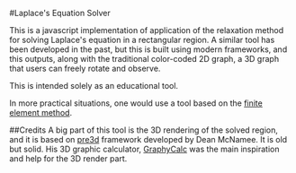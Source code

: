#Laplace's Equation Solver

This is a javascript implementation of application of the relaxation method for solving Laplace's equation in a rectangular region. A similar tool has been developed in the past, but this is built using modern frameworks, and this outputs, along with the traditional color-coded 2D graph, a 3D graph that users can freely rotate and observe.

This is intended solely as an educational tool.

In more practical situations, one would use a tool based on the [finite element method](https://en.wikipedia.org/wiki/Finite_element_method).

##Credits
A big part of this tool is the 3D rendering of the solved region, and it is based on [pre3d](https://github.com/deanm/pre3d) framework developed by Dean McNamee. It is old but solid. His 3D graphic calculator, [GraphyCalc](http://www.graphycalc.com) was the main inspiration and help for the 3D render part. 

